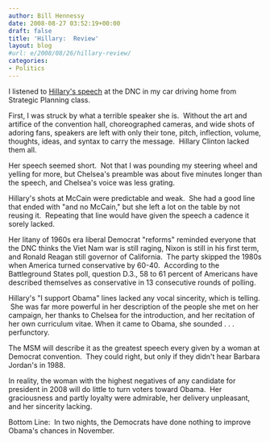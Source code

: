 ```yaml
---
author: Bill Hennessy
date: 2008-08-27 03:52:19+00:00
draft: false
title: 'Hillary:  Review'
layout: blog
#url: e/2008/08/26/hillary-review/
categories:
- Politics
---
```


I listened to [Hillary's speech](https://michellemalkin.com/2008/08/26/dnc-night-2-open-thread/) at the DNC in my car driving home from Strategic Planning class.  

First, I was struck by what a terrible speaker she is.  Without the art and artifice of the convention hall, choreographed cameras, and wide shots of adoring fans, speakers are left with only their tone, pitch, inflection, volume, thoughts, ideas, and syntax to carry the message.  Hillary Clinton lacked them all.

Her speech seemed short.  Not that I was pounding my steering wheel and yelling for more, but Chelsea's preamble was about five minutes longer than the speech, and Chelsea's voice was less grating.   

Hillary's shots at McCain were predictable and weak.  She had a good line that ended with "and no McCain," but she left a lot on the table by not reusing it.  Repeating that line would have given the speech a cadence it sorely lacked.

Her litany of 1960s era liberal Democrat "reforms" reminded everyone that the DNC thinks the Viet Nam war is still raging, Nixon is still in his first term, and Ronald Reagan still governor of California.  The party skipped the 1980s when America turned conservative by 60-40.  According to the Battleground States poll, question D.3., 58 to 61 percent of Americans have described themselves as conservative in 13 consecutive rounds of polling.  

Hillary's "I support Obama" lines lacked any vocal sincerity, which is telling.  She was far more powerful in her description of the people she met on her campaign, her thanks to Chelsea for the introduction, and her recitation of her own curriculum vitae. When it came to Obama, she sounded . . . perfunctory.

The MSM will describe it as the greatest speech every given by a woman at Democrat convention.  They could right, but only if they didn't hear Barbara Jordan's in 1988.  

In reality, the woman with the highest negatives of any candidate for president in 2008 will do little to turn voters toward Obama.  Her graciousness and partly loyalty were admirable, her delivery unpleasant, and her sincerity lacking.  

Bottom Line:  In two nights, the Democrats have done nothing to improve Obama's chances in November.
